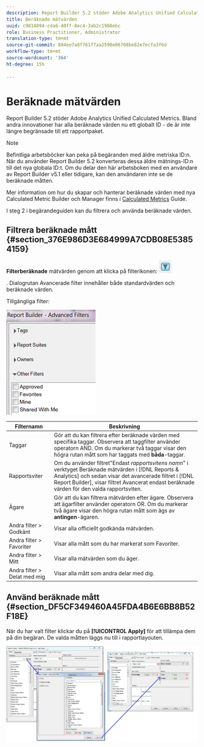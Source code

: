 ```yaml
---
description: Report Builder 5.2 stöder Adobe Analytics Unified Calculated Metrics. Bland andra innovationer har alla beräknade värden nu ett globalt ID - de är inte längre begränsade till ett rapportpaket.
title: Beräknade mätvärden
uuid: c9814894-cda6-40ff-8ec4-3ab2c1908ebc
role: Business Practitioner, Administrator
translation-type: tm+mt
source-git-commit: 894ee7a8f761f7aa2590e06708be82e7ecfa3f6d
workflow-type: tm+mt
source-wordcount: '364'
ht-degree: 15%

---
```



# Beräknade mätvärden

Report Builder 5.2 stöder Adobe Analytics Unified Calculated Metrics. Bland andra innovationer har alla beräknade värden nu ett globalt ID - de är inte längre begränsade till ett rapportpaket.

>[!NOTE]
>
>Befintliga arbetsböcker kan peka på begäranden med äldre metriska ID:n. När du använder Report Builder 5.2 konverteras dessa äldre mätnings-ID:n till det nya globala ID:t. Om du delar den här arbetsboken med en användare av Report Builder v5.1 eller tidigare, kan den användaren inte se de beräknade måtten.

Mer information om hur du skapar och hanterar beräknade värden med nya Calculated Metric Builder och Manager finns i [Calculated Metrics](https://docs.adobe.com/content/help/sv-SE/analytics/components/calculated-metrics/cm-overview.html) Guide.

I steg 2 i begärandeguiden kan du filtrera och använda beräknade värden.

## Filtrera beräknade mått {#section_376E986D3E684999A7CDB08E53854159}

**Filterberäknade** mätvärden genom att klicka på filterikonen:   ![](assets/segment_filter.png)

. Dialogrutan Avancerade filter innehåller både standardvärden och beräknade värden.

Tillgängliga filter:

![](assets/advanced_filters.png)

| Filternamn | Beskrivning |
|---|---|
| Taggar | Gör att du kan filtrera efter beräknade värden med specifika taggar. Observera att taggfilter använder operatorn AND. Om du markerar två taggar visar den högra rutan mått som har taggats med **båda**-taggar. |
| Rapportsviter | Om du använder filtret&quot;Endast *rapportsvitens namn*&quot; i verktyget Beräknade mätvärden i [!DNL Reports & Analytics] och sedan visar det avancerade filtret i [!DNL Report Builder], visar filtret Avancerat endast beräknade värden för den valda rapportsviten. |
| Ägare | Gör att du kan filtrera mätvärden efter ägare. Observera att ägarfilter använder operatorn OR. Om du markerar två ägare visar den högra rutan mått som ägs av **antingen**-ägaren. |
| Andra filter > Godkänt | Visar alla officiellt godkända mätvärden. |
| Andra filter > Favoriter | Visar alla mått som du har markerat som Favoriter. |
| Andra filter > Mitt | Visar alla mätvärden som du äger. |
| Andra filter > Delat med mig | Visar alla mått som andra delar med dig. |

## Använd beräknade mått {#section_DF5CF349460A45FDA4B6E6BB8B52F18E}

När du har valt filter klickar du på **[!UICONTROL Apply]** för att tillämpa dem på din begäran. De valda måtten läggs nu till i rapportlayouten.

![](assets/filtering_for_metric.png)

